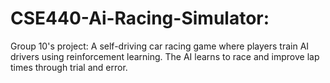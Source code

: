 # CSE440-Ai-Racing-Simulator:

Group 10's project: A self-driving car racing game where players train AI drivers using reinforcement learning. The AI learns to race and improve lap times through trial and error.
